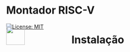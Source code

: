 # Montador RISC-V
[![License: MIT](https://img.shields.io/badge/License-MIT-blue.svg)](https://opensource.org/licenses/MIT) 


<div style="height:5px;width:100%;display:flex;align-items:center;">
    <code><img sttyle="margin-bottom:20x;" height="50" src="https://svgshare.com/i/NQC.svg"></code>
    <h1 style="margin-left:25%;" align="center">Instalação </h1>
</div>